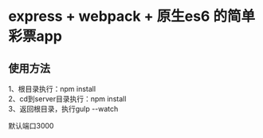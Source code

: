 # express + webpack + 原生es6 的简单彩票app

## 使用方法
1、根目录执行：npm install<br/>
2、cd到server目录执行：npm install<br/>
3、返回根目录，执行gulp --watch

默认端口3000
